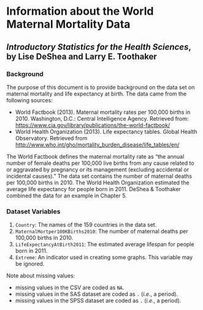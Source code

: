 Information about the World Maternal Mortality Data
================
## *Introductory Statistics for the Health Sciences*, by Lise DeShea and Larry E. Toothaker

### Background
The purpose of this document is to provide background on the data set on maternal mortality and life expectancy at birth.  The data came from the following sources:

 * World Factbook (2013).  Maternal mortality rates per 100,000 births in 2010.  Washington, D.C.:  Central Intelligence Agency.  Retrieved from:  https://www.cia.gov/library/publications/the-world-factbook/
 * World Health Organization (2013).  Life expectancy tables.  Global Health Observatory.  Retrieved from http://www.who.int/gho/mortality_burden_disease/life_tables/en/ 

The World Factbook defines the maternal mortality rate as “the annual number of female deaths per 100,000 live births from any cause related to or aggravated by pregnancy or its management (excluding accidental or incidental causes).”  The data set contains the number of maternal deaths per 100,000 births in 2010.  The World Health Organization estimated the average life expectancy for people born in 2011.  DeShea & Toothaker combined the data for an example in Chapter 5. 

### Dataset Variables
 1. `Country`: The names of the 159 countries in the data set.
 2. `MaternalMortper100KBirths2010`:  The number of maternal deaths per 100,000 births in 2010.
 3. `LifeExpectancyAtBirth2011`:  The estimated average lifespan for people born in 2011.
 4. `Extreme`:  An indicator used in creating some graphs.  This variable may be ignored.

Note about missing values:

 * missing values in the CSV are coded as `NA`.
 * missing values in the SAS dataset are coded as `.` (*i.e.*, a period).
 * missing values in the SPSS dataset are coded as `.` (*i.e.*, a period).
